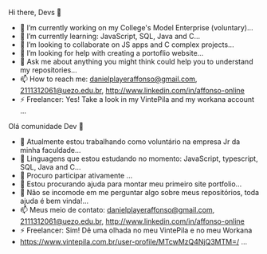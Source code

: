 Hi there, Devs 👋


- 🔭 I’m currently working on my College's Model Enterprise (voluntary)...
- 🌱 I’m currently learning:
JavaScript, SQL, Java and C...
- 👯 I’m looking to collaborate on JS apps and C complex projects...
- 🤔 I’m looking for help with creating a portoflio website...
- 💬 Ask me about anything you might think could help you to understand my repositories...
- 📫 How to reach me: 
danielplayeraffonso@gmail.com, 2111312061@uezo.edu.br, http://www.linkedin.com/in/affonso-online
- ⚡ Freelancer: Yes! Take a look in my VintePila and my workana account ...



Olá comunidade Dev 👋


- 🔭 Atualmente estou trabalhando como voluntário na empresa Jr da minha faculdade...
- 🌱 Linguagens que estou estudando no momento:
JavaScript, typescript, SQL, Java and C...
- 👯 Procuro participar ativamente ...
- 🤔 Estou procurando ajuda para montar meu primeiro site portfolio...
- 💬 Não se incomode em me perguntar algo sobre meus repositórios, toda ajuda é bem vinda!...
- 📫 Meus meio de contato: 
danielplayeraffonso@gmail.com, 2111312061@uezo.edu.br, http://www.linkedin.com/in/affonso-online
- ⚡ Freelancer: Sim! Dê uma olhada no meu VintePila e no meu Workana
-  https://www.vintepila.com.br/user-profile/MTcwMzQ4NjQ3MTM=/ ...

